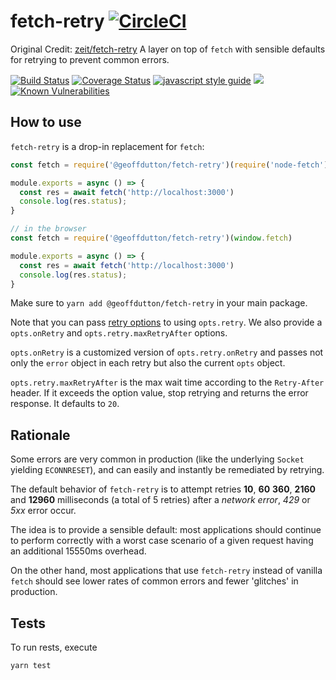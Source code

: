 # fetch-retry [![CircleCI](https://circleci.com/gh/zeit/fetch-retry.svg?style=svg)](https://circleci.com/gh/zeit/fetch-retry)

Original Credit: [zeit/fetch-retry](https://github.com/zeit/fetch-retry)
A layer on top of `fetch` with sensible defaults for retrying to prevent common errors.

[![Build Status](https://travis-ci.org/geoffdutton/fetch-retry.svg?branch=master)](https://travis-ci.org/geoffdutton/fetch-retry)
[![Coverage Status](https://coveralls.io/repos/github/geoffdutton/fetch-retry/badge.svg?branch=master)](https://coveralls.io/github/geoffdutton/fetch-retry?branch=master)
[![javascript style guide](https://img.shields.io/badge/code_style-standard-brightgreen.svg)](https://standardjs.comr)
![](https://img.shields.io/david/geoffdutton/fetch-retry.svg?style=flat)
[![Known Vulnerabilities](https://snyk.io/test/github/geoffdutton/fetch-retry/badge.svg)](https://snyk.io/test/github/geoffdutton/fetch-retry)


## How to use

`fetch-retry` is a drop-in replacement for `fetch`:

```js
const fetch = require('@geoffdutton/fetch-retry')(require('node-fetch'))

module.exports = async () => {
  const res = await fetch('http://localhost:3000')
  console.log(res.status);
}
```

```js
// in the browser
const fetch = require('@geoffdutton/fetch-retry')(window.fetch)

module.exports = async () => {
  const res = await fetch('http://localhost:3000')
  console.log(res.status);
}
```

Make sure to `yarn add @geoffdutton/fetch-retry` in your main package.

Note that you can pass [retry options](https://github.com/zeit/async-retry) to using `opts.retry`.
We also provide a `opts.onRetry` and `opts.retry.maxRetryAfter` options.

`opts.onRetry` is a customized version of `opts.retry.onRetry` and passes
not only the `error` object in each retry but also the current `opts` object.

`opts.retry.maxRetryAfter` is the max wait time according to the `Retry-After` header.
If it exceeds the option value, stop retrying and returns the error response. It defaults to `20`.

## Rationale

Some errors are very common in production (like the underlying `Socket`
yielding `ECONNRESET`), and can easily and instantly be remediated
by retrying.

The default behavior of `fetch-retry` is to attempt retries **10**, **60**
**360**, **2160** and **12960** milliseconds (a total of 5 retries) after
a *network error*, *429* or *5xx* error occur.

The idea is to provide a sensible default: most applications should
continue to perform correctly with a worst case scenario of a given
request having an additional 15550ms overhead.

On the other hand, most applications that use `fetch-retry` instead of
vanilla `fetch` should see lower rates of common errors and fewer 'glitches'
in production.

## Tests

To run rests, execute

```console
yarn test
```
